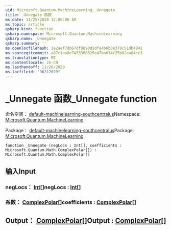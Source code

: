 ```yaml
---
uid: Microsoft.Quantum.MachineLearning._Unnegate
title: _Unnegate 函数
ms.date: 11/25/2020 12:00:00 AM
ms.topic: article
qsharp.kind: function
qsharp.namespace: Microsoft.Quantum.MachineLearning
qsharp.name: _Unnegate
qsharp.summary: ''
ms.openlocfilehash: 1a2aef7db67df9890d1dfa4b6b0e370c51db4941
ms.sourcegitcommit: a87c1aa8e7453360025e47ba614f25b02ea84ec3
ms.translationtype: MT
ms.contentlocale: zh-CN
ms.lasthandoff: 11/26/2020
ms.locfileid: "96212029"
---
```

# <a name="_unnegate-function"></a><span data-ttu-id="ca996-102">_Unnegate 函数</span><span class="sxs-lookup"><span data-stu-id="ca996-102">_Unnegate function</span></span>

<span data-ttu-id="ca996-103">命名空间： [default-machinelearning-southcentralus](xref:Microsoft.Quantum.MachineLearning)</span><span class="sxs-lookup"><span data-stu-id="ca996-103">Namespace: [Microsoft.Quantum.MachineLearning](xref:Microsoft.Quantum.MachineLearning)</span></span>

<span data-ttu-id="ca996-104">Package： [default-machinelearning-southcentralus](https://nuget.org/packages/Microsoft.Quantum.MachineLearning)</span><span class="sxs-lookup"><span data-stu-id="ca996-104">Package: [Microsoft.Quantum.MachineLearning](https://nuget.org/packages/Microsoft.Quantum.MachineLearning)</span></span>




```qsharp
function _Unnegate (negLocs : Int[], coefficients : Microsoft.Quantum.Math.ComplexPolar[]) : Microsoft.Quantum.Math.ComplexPolar[]
```


## <a name="input"></a><span data-ttu-id="ca996-105">输入</span><span class="sxs-lookup"><span data-stu-id="ca996-105">Input</span></span>

### <a name="neglocs--int"></a><span data-ttu-id="ca996-106">negLocs： [Int](xref:microsoft.quantum.lang-ref.int)[]</span><span class="sxs-lookup"><span data-stu-id="ca996-106">negLocs : [Int](xref:microsoft.quantum.lang-ref.int)[]</span></span>




### <a name="coefficients--complexpolar"></a><span data-ttu-id="ca996-107">系数： [ComplexPolar](xref:Microsoft.Quantum.Math.ComplexPolar)[]</span><span class="sxs-lookup"><span data-stu-id="ca996-107">coefficients : [ComplexPolar](xref:Microsoft.Quantum.Math.ComplexPolar)[]</span></span>





## <a name="output--complexpolar"></a><span data-ttu-id="ca996-108">Output： [ComplexPolar](xref:Microsoft.Quantum.Math.ComplexPolar)[]</span><span class="sxs-lookup"><span data-stu-id="ca996-108">Output : [ComplexPolar](xref:Microsoft.Quantum.Math.ComplexPolar)[]</span></span>


